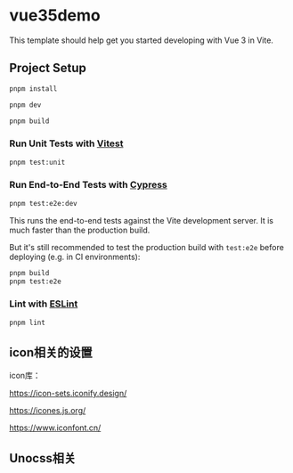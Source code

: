 # vue35demo

This template should help get you started developing with Vue 3 in Vite.

## Project Setup

```sh
pnpm install
```

```sh
pnpm dev
```

```sh
pnpm build
```

### Run Unit Tests with [Vitest](https://vitest.dev/)

```sh
pnpm test:unit
```

### Run End-to-End Tests with [Cypress](https://www.cypress.io/)

```sh
pnpm test:e2e:dev
```

This runs the end-to-end tests against the Vite development server.
It is much faster than the production build.

But it's still recommended to test the production build with `test:e2e` before deploying (e.g. in CI environments):

```sh
pnpm build
pnpm test:e2e
```

### Lint with [ESLint](https://eslint.org/)

```sh
pnpm lint
```

## icon相关的设置

icon库：

https://icon-sets.iconify.design/

https://icones.js.org/

https://www.iconfont.cn/

<!-- 指定为蒙版 -->
<div class="i-custom-shengdanmao?mask" c-yellow />

<!-- 指定为背景 -->
<div class="i-custom-shengdanlihe?bg" />

## Unocss相关
